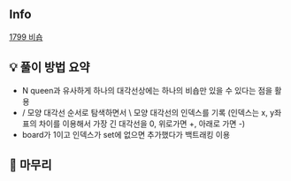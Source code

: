 ## Info
[1799 비숍](https://www.acmicpc.net/problem/1799)

## 💡 풀이 방법 요약
- N queen과 유사하게 하나의 대각선상에는 하나의 비숍만 있을 수 있다는 점을 활용
- / 모양 대각선 순서로 탐색하면서 \ 모양 대각선의 인덱스를 기록 (인덱스는 x, y좌표의 차이를 이용해서 가장 긴 대각선을 0, 위로가면 +, 아래로 가면 -)
- board가 1이고 인덱스가 set에 없으면 추가했다가 백트래킹 이용

## 🙂 마무리